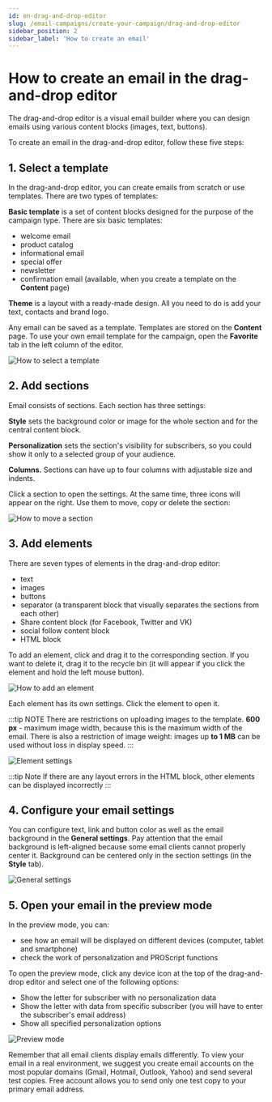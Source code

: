 ```yaml
---
id: en-drag-and-drop-editor
slug: /email-campaigns/create-your-campaign/drag-and-drop-editor
sidebar_position: 2
sidebar_label: 'How to create an email'
---
```


# How to create an email in the drag-and-drop editor

The drag-and-drop editor is a visual email builder where you can design emails using various content blocks (images, text, buttons).

To create an email in the drag-and-drop editor, follow these five steps:

## 1. Select a template

In the drag-and-drop editor, you can create emails from scratch or use templates. There are two types of templates:

**Basic template** is a set of content blocks designed for the purpose of the campaign type. There are six basic templates:

- welcome email
- product catalog
- informational email
- special offer
- newsletter
- confirmation email (available, when you create a template on the **Content** page)

**Theme** is a layout with a ready-made design. All you need to do is add your text, contacts and brand logo.

Any email can be saved as a template. Templates are stored on the **Content** page. To use your own email template for the campaign, open the **Favorite** tab in the left column of the editor.

![How to select a template](/img/email-campaigns/create-your-campaign/drag-and-drop-editor/how-to-select-a-template-en.gif) <br/>

## 2. Add sections

Email consists of sections. Each section has three settings:

**Style** sets the background color or image for the whole section and for the central content block.

**Personalization** sets the section's visibility for subscribers, so you could show it only to a selected group of your audience.

**Columns.** Sections can have up to four columns with adjustable size and indents.

Click a section to open the settings. At the same time, three icons will appear on the right. Use them to move, copy or delete the section:

![How to move a section](/img/email-campaigns/create-your-campaign/drag-and-drop-editor/how-to-move-a-section-en.gif) <br/>

## 3. Add elements

There are seven types of elements in the drag-and-drop editor:

- text
- images
- buttons
- separator (a transparent block that visually separates the sections from each other)
- Share content block (for Facebook, Twitter and VK)
- social follow content block
- HTML block

To add an element, click and drag it to the corresponding section. If you want to delete it, drag it to the recycle bin (it will appear if you click the element and hold the left mouse button).

![How to add an element](/img/email-campaigns/create-your-campaign/drag-and-drop-editor/how-to-add-an-element-en.gif) <br/>

Each element has its own settings. Click the element to open it.

:::tip NOTE
There are restrictions on uploading images to the template. **600 px** - maximum image width, because this is the maximum width of the email. There is also a restriction of image weight: images up **to 1 MB** can be used without loss in display speed.
:::

![Element settings](/img/email-campaigns/create-your-campaign/drag-and-drop-editor/element-settings-en.gif) <br/>

:::tip Note
If there are any layout errors in the HTML block, other elements can be displayed incorrectly
:::

## 4. Configure your email settings

You can configure text, link and button color as well as the email background in the **General settings**. Pay attention that the email background is left-aligned because some email clients cannot properly center it. Background can be centered only in the section settings (in the **Style** tab).

![General settings](/img/email-campaigns/create-your-campaign/drag-and-drop-editor/general-settings-en.png) <br/>

## 5. Open your email in the preview mode

In the preview mode, you can:

- see how an email will be displayed on different devices (computer, tablet and smartphone)
- check the work of personalization and PROScript functions

To open the preview mode, click any device icon at the top of the drag-and-drop editor and select one of the following options:

- Show the letter for subscriber with no personalization data
- Show the letter with data from specific subscriber (you will have to enter the subscriber's email address)
- Show all specified personalization options

![Preview mode](/img/email-campaigns/create-your-campaign/drag-and-drop-editor/preview-mode-en.gif) <br/>

Remember that all email clients display emails differently. To view your email in a real environment, we suggest you create email accounts on the most popular domains (Gmail, Hotmail, Outlook, Yahoo) and send several test copies. Free account allows you to send only one test copy to your primary email address.
